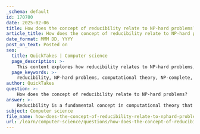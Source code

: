 ```yaml
---
_schema: default
id: 170780
date: 2025-02-06
title: How does the concept of reducibility relate to NP-hard problems?
article_title: How does the concept of reducibility relate to NP-hard problems?
date_format: MMM DD, YYYY
post_on_text: Posted on
seo:
  title: QuickTakes | Computer science
  page_description: >-
    This content explores how reducibility relates to NP-hard problems, discussing definitions, roles, and examples of reducibility in computational theory.
  page_keywords: >-
    reducibility, NP-hard problems, computational theory, NP-complete, problem transformation, polynomial time, Boolean satisfiability, complexity theory, optimization problems, decision problems
author: QuickTakes
question: >-
    How does the concept of reducibility relate to NP-hard problems?
answer: >-
    Reducibility is a fundamental concept in computational theory that plays a crucial role in understanding NP-hard problems. It refers to the ability to transform one problem into another, such that a solution to the second problem can be used to solve the first. This concept is particularly important when classifying problems as NP-complete or NP-hard.\n\n### Relationship Between Reducibility and NP-Hard Problems\n\n1. **Definition of NP-Hard Problems**: \n   NP-hard problems are those that are at least as hard as the hardest problems in NP. This means that if any NP-hard problem can be solved in polynomial time, then every problem in NP can also be solved in polynomial time. However, NP-hard problems do not necessarily have solutions that can be verified in polynomial time.\n\n2. **Role of Reducibility**: \n   Reducibility is used to establish the hardness of NP-hard problems. If a known NP-complete problem can be reduced to an NP-hard problem in polynomial time, it implies that the NP-hard problem is at least as difficult as the NP-complete problem. This is significant because it helps in proving that certain problems are NP-hard by showing that they can be transformed from known NP-complete problems.\n\n3. **Example of Reducibility**: \n   For instance, if we can show that the Boolean satisfiability problem (SAT), which is NP-complete, can be reduced to a new problem X, then problem X is at least as hard as SAT. Consequently, if SAT is difficult to solve, then problem X is also difficult, placing it in the NP-hard category.\n\n4. **Characteristics of NP-Hard Problems**: \n   - **Non-decisive**: Unlike NP-complete problems, NP-hard problems may not have solutions that can be verified in polynomial time.\n   - **Optimization Problems**: NP-hard problems can include optimization problems, which do not fit the decision problem framework of NP-complete problems.\n\n### Summary\nIn summary, the concept of reducibility is essential for understanding NP-hard problems. It allows researchers to classify problems based on their relative difficulty and to establish connections between different problems in computational complexity. By demonstrating that one problem can be reduced to another, we can infer the hardness of the latter, thereby enriching our understanding of the landscape of computational problems.
subject: Computer science
file_name: how-does-the-concept-of-reducibility-relate-to-nphard-problems.md
url: /learn/computer-science/questions/how-does-the-concept-of-reducibility-relate-to-nphard-problems
---
```


&nbsp;